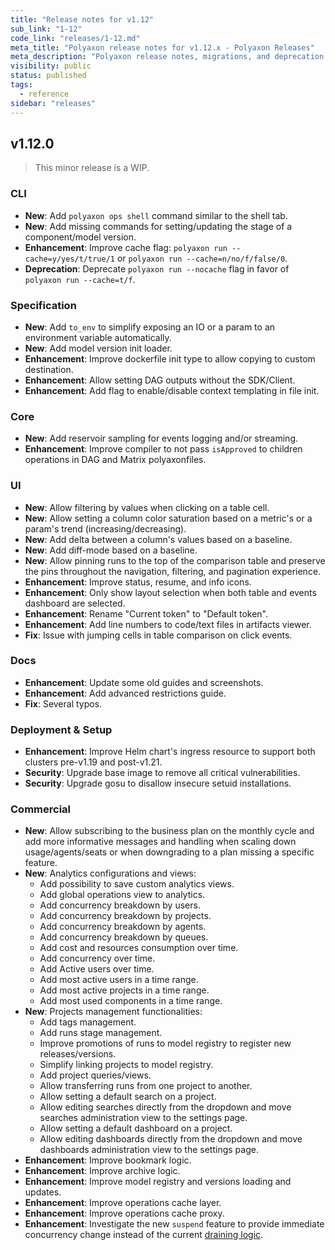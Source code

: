 ```yaml
---
title: "Release notes for v1.12"
sub_link: "1-12"
code_link: "releases/1-12.md"
meta_title: "Polyaxon release notes for v1.12.x - Polyaxon Releases"
meta_description: "Polyaxon release notes, migrations, and deprecation notes for v1.12.x."
visibility: public
status: published
tags:
  - reference
sidebar: "releases"
---
```


## v1.12.0

> This minor release is a WIP.

### CLI

 * **New**: Add `polyaxon ops shell` command similar to the shell tab.
 * **New**: Add missing commands for setting/updating the stage of a component/model version.
 * **Enhancement**: Improve cache flag: `polyaxon run --cache=y/yes/t/true/1` or `polyaxon run --cache=n/no/f/false/0`.
 * **Deprecation**: Deprecate `polyaxon run --nocache` flag in favor of `polyaxon run --cache=t/f`.

### Specification

 * **New**: Add `to_env` to simplify exposing an IO or a param to an environment variable automatically.
 * **New**: Add model version init loader.
 * **Enhancement**: Improve dockerfile init type to allow copying to custom destination.
 * **Enhancement**: Allow setting DAG outputs without the SDK/Client.
 * **Enhancement**: Add flag to enable/disable context templating in file init.

### Core

 * **New**: Add reservoir sampling for events logging and/or streaming.
 * **Enhancement**: Improve compiler to not pass `isApproved` to children operations in DAG and Matrix polyaxonfiles.

### UI

 * **New**: Allow filtering by values when clicking on a table cell.
 * **New**: Allow setting a column color saturation based on a metric's or a param's trend (increasing/decreasing).
 * **New**: Add delta between a column's values based on a baseline.
 * **New**: Add diff-mode based on a baseline.
 * **New**: Allow pinning runs to the top of the comparison table and preserve the pins throughout the navigation, filtering, and pagination experience.
 * **Enhancement**: Improve status, resume, and info icons.
 * **Enhancement**: Only show layout selection when both table and events dashboard are selected.
 * **Enhancement**: Rename "Current token" to "Default token".
 * **Enhancement**: Add line numbers to code/text files in artifacts viewer.
 * **Fix**: Issue with jumping cells in table comparison on click events.

### Docs

 * **Enhancement**: Update some old guides and screenshots.
 * **Enhancement**: Add advanced restrictions guide.
 * **Fix**: Several typos.


### Deployment & Setup

 * **Enhancement**: Improve Helm chart's ingress resource to support both clusters pre-v1.19 and post-v1.21.
 * **Security**: Upgrade base image to remove all critical vulnerabilities.
 * **Security**: Upgrade gosu to disallow insecure setuid installations. 

### Commercial

 * **New**: Allow subscribing to the business plan on the monthly cycle and add more informative messages and handling when scaling down usage/agents/seats or when downgrading to a plan missing a specific feature.  
 * **New**: Analytics configurations and views:
   * Add possibility to save custom analytics views.
   * Add global operations view to analytics.
   * Add concurrency breakdown by users.
   * Add concurrency breakdown by projects.
   * Add concurrency breakdown by agents.
   * Add concurrency breakdown by queues.
   * Add cost and resources consumption over time.
   * Add concurrency over time.
   * Add Active users over time.
   * Add most active users in a time range.
   * Add most active projects in a time range.
   * Add most used components in a time range.
 * **New**: Projects management functionalities:
   * Add tags management.
   * Add runs stage management.
   * Improve promotions of runs to model registry to register new releases/versions.
   * Simplify linking projects to model registry.
   * Add project queries/views.
   * Allow transferring runs from one project to another.
   * Allow setting a default search on a project.
   * Allow editing searches directly from the dropdown and move searches administration view to the settings page.
   * Allow setting a default dashboard on a project.
   * Allow editing dashboards directly from the dropdown and move dashboards administration view to the settings page.
 * **Enhancement**: Improve bookmark logic.
 * **Enhancement**: Improve archive logic.
 * **Enhancement**: Improve model registry and versions loading and updates.
 * **Enhancement**: Improve operations cache layer.
 * **Enhancement**: Improve operations cache proxy.
 * **Enhancement**: Investigate the new `suspend` feature to provide immediate concurrency change instead of the current [draining logic](/faq/How-does-changing-concurrency-work/).
